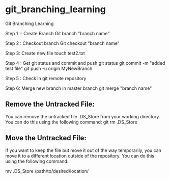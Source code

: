 # git_branching_learning
Git Branching Learning 

Step 1 = Create Branch
         Git branch "branch name"

Step 2 : Checkout branch
        Git checkout "branch name"

Step 3:  Create new file
        touch test2.txt

Step 4 : Get git status and commit and push
        git status
        git commit -m "added test file"
         git push -u origin MyNewBranch

Step 5 : Check in git remote repository
        
Step 6: Merge new branch in master branch
        git merge "branch name"
        

## Remove the Untracked File:
You can remove the untracked file .DS_Store from your working directory. You can do this using the following command:
git rm .DS_Store


## Move the Untracked File:
If you want to keep the file but move it out of the way temporarily, you can move it to a different location outside of the repository. You can do this using the following command:


mv .DS_Store /path/to/desired/location/
